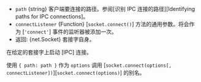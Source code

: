 
* `path` {string} 客户端要连接的路径。参阅[识别 IPC 连接的路径][Identifying paths for IPC connections]。
* `connectListener` {Function} [`socket.connect()`] 方法的通用参数。将会作为 [`'connect'`] 事件的监听器被添加一次。
* 返回: {net.Socket} 套接字自身。


在给定的套接字上启动 [IPC] 连接。


使用 `{ path: path }` 作为 `options` 调用 [`socket.connect(options[, connectListener])`][`socket.connect(options)`] 的别名。


